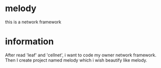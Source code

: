 # melody
this is a network framework

# information
After read 'leaf' and 'cellnet', i want to code my owner network framework.
Then I create project named melody which i wish beautify like melody.

